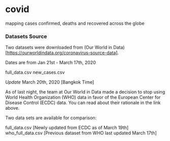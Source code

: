 # covid
mapping cases confirmed, deaths and recovered across the globe

### Datasets Source
Two datasets were downloaded from (Our World in Data)[https://ourworldindata.org/coronavirus-source-data].

Dates are from Jan 21st - March 17th, 2020

full_data.csv
new_cases.csv

*Update* March 20th, 2020 [Bangkok Time]

As of last night, the team at Our World in Data made a decision to stop using World Health Organization (WHO) data in favor of the European Center for Disease Control (ECDC) data. You can read about their rationale in the link above.

Two data sets are available for comparison:

full_data.csv [Newly updated from ECDC as of March 19th]
who_full_data.csv [Previous dataset from WHO last updated March 17th]

